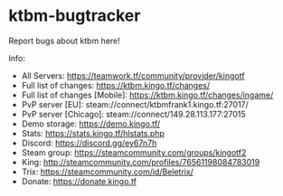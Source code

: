 # ktbm-bugtracker
Report bugs about ktbm here!

Info:

- All Servers: https://teamwork.tf/community/provider/kingotf
- Full list of changes: https://ktbm.kingo.tf/changes/
- Full list of changes [Mobile]: https://ktbm.kingo.tf/changes/ingame/
- PvP server [EU]: steam://connect/ktbmfrank1.kingo.tf:27017/
- PvP server [Chicago]: steam://connect/149.28.113.177:27015
- Demo storage: https://demo.kingo.tf/
- Stats: https://stats.kingo.tf/hlstats.php
- Discord: https://discord.gg/ey67n7h
- Steam group: https://steamcommunity.com/groups/kingotf2
- King: http://steamcommunity.com/profiles/76561198084783019
- Trix: https://steamcommunity.com/id/Beletrix/
- Donate: https://donate.kingo.tf

